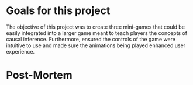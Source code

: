 # Goals for this project
The objective of this project was to create three mini-games that could be easily integrated into a larger game meant to teach players the concepts of causal inference. Furthermore, ensured the controls of the game were intuitive to use and made sure the animations being played enhanced user experience. 

# Post-Mortem
